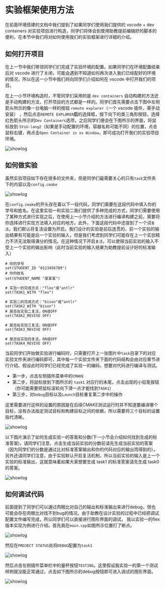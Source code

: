 # 实验框架使用方法
在前面环境搭建的文档中我们提到了如果同学们使用我们提供的 vscode + dev containers 对实验项目进行构造，同学们将体会到使用助教提前编辑好的脚本的便利，在本节中我们将对如何使用我们的实验框架进行详细的介绍。

## 如何打开项目
在上一节中我们带领同学们们完成了实验环境的配置。如果同学们在环境配置结束后对 vscode 进行了关闭，可能会遇到不知道如何再次进入我们已经配好的环境的情况，所以在这一小节中我们将向同学们介绍如何在 vscode 中打开我们的项目。

在上一小节环境构造时，不管同学们采用的是 `dev containers` 自动构建的方法还是手动构建的方法，打开项目的方式都是一样的。同学们首先需要点击下图中左侧箭头所示的像一台电脑一样的按钮 `remote explorer`（一个 vscode 插件，需手动安装） ，然后点击`REMOTE EXPLORER`**后**的选择框，按下向下的类三角形按钮，选择红色箭头所示的`Dev Containers`选项，之后同学们便会在下图所示的界面，将鼠标放到 `SYsU-lang2`（如果是手动配置的环境，容器名称可能不同）的位置，点击鼠标右键，再点击`Open Container in xx Window`，即可成功打开我们的实验项目环境。




![showlog](../images/howtoreopendev.jpg)






## 如何做实验
虽然实验项目如下存在很多的文件夹，但是同学们最需要关心的只有`task`文件夹下的内容以及`config.cmake`

![showlog](../images/howtodolab.jpg)

在`config.cmake`的开头存在着以下一段代码，同学们需要在这段代码中填入你的学号和姓名。在这里实验一和实验二我们提供了多种完成的方式，同学们需要使用了某种方式进行实现之后，在使用上一小节介绍的方法进行编译构建之前，需要将你选择进行实现方法填入对应的地方。此外，下面这段代码中还提到了一个词`复活`，我们默认将复活设置为开启。我们设计的实验是前后连贯的，前一个实验的输出结果有可能是后一个实验的输入，但是我们考虑到同学们可能存在上一个实验精力不济无法取得满分的情况。在这种情况下开启`复活`，可以使得当前实验的输入不受上一个实验的输出影响（此时当前实验的输入结果为助教提前设计好的标准输入）

```
# 你的学号
set(STUDENT_ID "0123456789")
# 你的姓名
set(STUDENT_NAME "某某某")

# 实验一的完成方式："flex"或"antlr"
set(TASK1_WITH "flex")

# 实验二的完成方式："bison"或"antlr"
set(TASK2_WITH "bison")
# 是否在实验二复活，ON或OFF
set(TASK2_REVIVE OFF)

# 是否在实验三复活，ON或OFF
set(TASK3_REVIVE OFF)

# 是否在实验四复活，ON或OFF
set(TASK4_REVIVE OFF)
```

当前同学们开始做实验进行编码时，只需要打开上一张图片中`task`目录下的对应实验文件夹进行编码即可，其中每一个实验文件夹下面的代码结构会由对应章节进行介绍。假设此时同学们已经完成了实验一的编码，想要对代码进行编译与测试。
- 第一步，点击左侧插件菜单中的`CMAKE`
- 第二步，将鼠标放到下图所示的 `task1` 对应行的末尾，点击出现的小铅笔按钮（你可能需要把鼠标滚轮向下滑一点才能找到`TASK1`）
- 第三步，对`Debug`目标以及`Launch`目标重复第二步中的操作


这里需要进行这样的设置的原因是在后续CMAKE测试运行时并不知道要编译哪个目标，没有办法指定测试目标和构建目标之间的依赖，所以需要将三个目标的设置指代清晰。

![showlog](../images/task1build.jpg)

以下图片演示了如何生成实验一的答案和分数(下一小节会介绍如何找到生成的标准答案)，请同学们注意，点击生成当前实验的分数前请先生成当前实验的答案（因为同学们的分数是通过比对标准答案输出和你的代码对应的输出而得到的）。另外还请同学们注意，由于实验默认开启复活机制，所以当前实验的输入是上一个实验的标准输出，这就意味着如果大家想要生成 task1 的标准答案请先生成 task0 的答案。

![showlog](../images/howtogetscorenew.jpg)




## 如何调试代码
前面提到了同学们可以通过肉眼比对自己的输出和标准输出来进行debug，但也可能会存在肉眼比对找不到bug的情况。由于助教在设计实验的过程中已经把调试配置文件编写完成，所以同学们可以直接进行图形界面的调试。
我以实验一的flex版本实现为例进行介绍。首先我在`main.cpp`如图所示位置打了断点。

![showlog](../images/maindebug.png)

然后在`PROJECT STATUS`处将`DEBUG`配置为`task1`

![showlog](../images/debugtest1.png)

然后点击左侧插件菜单栏中的量杯按钮`TESTING`。这里假设我实验一的第一个测试样例就没能正常通过，点击如下图所示的debug按钮即可进入调试的图形界面。

![showlog](../images/debuganniu.png)
